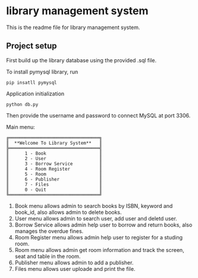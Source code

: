 # library management system
This is the readme file for library management system. 
## Project setup
First build up the library database using the provided .sql file.

To install pymysql library, run
```
pip insatll pymysql 
```
Application initialization
```
python db.py
```
Then provide the username and password to connect MySQL at port 3306.

Main menu:
```
╔══════════════════════════════════╗
║  **Welcome To Library System**   ║
╠══════════════════════════════════╣
║      1 - Book                    ║
║      2 - User                    ║
║      3 - Borrow Service          ║
║      4 - Room Register           ║
║      5 - Room                    ║
║      6 - Publisher               ║
║      7 - Files                   ║
║      0 - Quit                    ║
╚══════════════════════════════════╝
```

1. Book menu allows admin to search books by ISBN, keyword and book_id, also allows admin to delete books.
2. User menu allows admin to search user, add user and deletd user.
3. Borrow Service allows admin help user to borrow and return books, also manages the overdue fines.
4. Room Register menu allows admin help user to register for a studing room.
5. Room menu allows admin get room information and track the screen, seat and table in the room.
6. Publisher menu allows admin to add a publisher.
7. Files menu allows user uploade and print the file.
